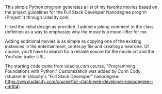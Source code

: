 This simple Python program generates a list of my favorite movies based on the project guidelines for the Full Stack Developer Nanodegree progrm (Project 1) through Udacity.com. 

I liked the initial design as provided. I added a joking comment to the class definition as a way to emphasize why the movie is a mood-lifter for me. 

Adding additional movies is as simple as copying one of the existing instances in the entertainment_center.py file and creating a new one. Of course, you'll have to search for a reliable source for the movie art and the YouTube trailer URL. 

The starting code came from udacity.com course, "Programming Foundations with Python." Customization was added by Corin Cody (student in Udacity's "Full Stack Developer" nanodegree: https://www.udacity.com/course/full-stack-web-developer-nanodegree--nd004)